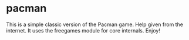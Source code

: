 # pacman
This is a simple classic version of the Pacman game. Help given from the internet. It uses the freegames module for core internals. Enjoy!
